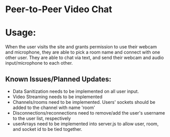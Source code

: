 Peer-to-Peer Video Chat
=================

# Usage:

When the user visits the site and grants permission to use their webcam and microphone, they are able to pick a room name and connect with one other user. They are able to chat via text, and send their webcam and audio input/microphone to each other.

## Known Issues/Planned Updates:

* Data Sanitization needs to be implemented on all user input. 
* Video Streaming needs to be implemented
* Channels/rooms need to be implemented. Users' sockets should be added to the channel with name 'room'
* Disconnections/reconnections need to remove/add the user's username to the user list, respectively
* userArrays need to be implemented into server.js to allow user, room, and socket id to be tied together.